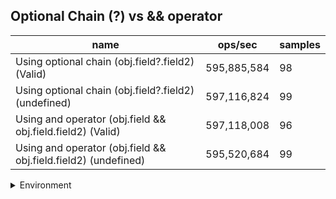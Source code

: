 ## Optional Chain (?) vs && operator

|name|ops/sec|samples|
|-|-|-|
|Using optional chain (obj.field?.field2) (Valid)|595,885,584|98|
|Using optional chain (obj.field?.field2) (undefined)|597,116,824|99|
|Using and operator (obj.field && obj.field.field2) (Valid)|597,118,008|96|
|Using and operator (obj.field && obj.field.field2) (undefined)|595,520,684|99|


<details>
<summary>Environment</summary>

* __Machine:__ linux x64 | 2 vCPUs | 6.8GB Mem
* __Run:__ Sat Oct 14 2023 02:09:31 GMT+0000 (Coordinated Universal Time)
</details>

<!--
{"environment":{"platform":"linux","arch":"x64","cpus":2,"totalMemory":6.759757995605469},"benchmarks":[{"name":"Using optional chain (obj.field?.field2) (Valid)","hz":595885584.3311387,"cycles":6,"stats":{"deviation":1.2937677204939405e-11,"mean":1.6781745125156298e-9,"moe":2.561529399636276e-12,"rme":0.15263784430836536,"sem":1.3069027549164673e-12,"variance":1.673834914592087e-22}},{"name":"Using optional chain (obj.field?.field2) (undefined)","hz":597116823.6084614,"cycles":8,"stats":{"deviation":1.0392591393166568e-11,"mean":1.6747141605504575e-9,"moe":2.0472096803392848e-12,"rme":0.12224233415846872,"sem":1.044494734866982e-12,"variance":1.0800595586531983e-22}},{"name":"Using and operator (obj.field && obj.field.field2) (Valid)","hz":597118007.8201387,"cycles":8,"stats":{"deviation":9.070862239197915e-12,"mean":1.6747108392370168e-9,"moe":1.8145503610710212e-12,"rme":0.10835006966920416,"sem":9.257910005464394e-13,"variance":8.228054176250662e-23}},{"name":"Using and operator (obj.field && obj.field.field2) (undefined)","hz":595520683.5109665,"cycles":8,"stats":{"deviation":1.5249138626434246e-11,"mean":1.6792028013273612e-9,"moe":3.003888350060482e-12,"rme":0.1788877643418648,"sem":1.5325960969696336e-12,"variance":2.3253622884820895e-22}}]}-->
